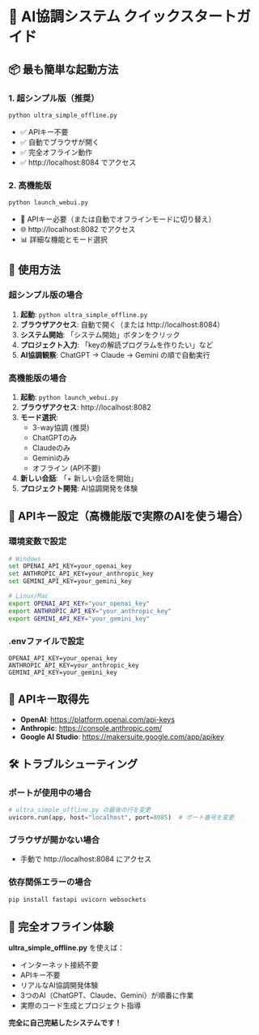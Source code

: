 # 🚀 AI協調システム クイックスタートガイド

## 📦 最も簡単な起動方法

### 1. 超シンプル版（推奨）
```bash
python ultra_simple_offline.py
```
- ✅ APIキー不要
- ✅ 自動でブラウザが開く
- ✅ 完全オフライン動作
- ✅ http://localhost:8084 でアクセス

### 2. 高機能版
```bash
python launch_webui.py
```
- 🔑 APIキー必要（または自動でオフラインモードに切り替え）
- 🌐 http://localhost:8082 でアクセス
- 📊 詳細な機能とモード選択

## 🎯 使用方法

### 超シンプル版の場合
1. **起動**: `python ultra_simple_offline.py`
2. **ブラウザアクセス**: 自動で開く（または http://localhost:8084）
3. **システム開始**: 「システム開始」ボタンをクリック
4. **プロジェクト入力**: 「keyの解読プログラムを作りたい」など
5. **AI協調観察**: ChatGPT → Claude → Gemini の順で自動実行

### 高機能版の場合
1. **起動**: `python launch_webui.py`
2. **ブラウザアクセス**: http://localhost:8082
3. **モード選択**: 
   - 3-way協調 (推奨)
   - ChatGPTのみ
   - Claudeのみ  
   - Geminiのみ
   - オフライン (API不要)
4. **新しい会話**: 「+ 新しい会話を開始」
5. **プロジェクト開発**: AI協調開発を体験

## 🔑 APIキー設定（高機能版で実際のAIを使う場合）

### 環境変数で設定
```bash
# Windows
set OPENAI_API_KEY=your_openai_key
set ANTHROPIC_API_KEY=your_anthropic_key
set GEMINI_API_KEY=your_gemini_key

# Linux/Mac
export OPENAI_API_KEY="your_openai_key"
export ANTHROPIC_API_KEY="your_anthropic_key"
export GEMINI_API_KEY="your_gemini_key"
```

### .envファイルで設定
```
OPENAI_API_KEY=your_openai_key
ANTHROPIC_API_KEY=your_anthropic_key
GEMINI_API_KEY=your_gemini_key
```

## 📝 APIキー取得先

- **OpenAI**: https://platform.openai.com/api-keys
- **Anthropic**: https://console.anthropic.com/
- **Google AI Studio**: https://makersuite.google.com/app/apikey

## 🛠️ トラブルシューティング

### ポートが使用中の場合
```python
# ultra_simple_offline.py の最後の行を変更
uvicorn.run(app, host="localhost", port=8085)  # ポート番号を変更
```

### ブラウザが開かない場合
- 手動で http://localhost:8084 にアクセス

### 依存関係エラーの場合
```bash
pip install fastapi uvicorn websockets
```

## 🎉 完全オフライン体験

**ultra_simple_offline.py** を使えば：
- インターネット接続不要
- APIキー不要
- リアルなAI協調開発体験
- 3つのAI（ChatGPT、Claude、Gemini）が順番に作業
- 実際のコード生成とプロジェクト指導

**完全に自己完結したシステムです！**